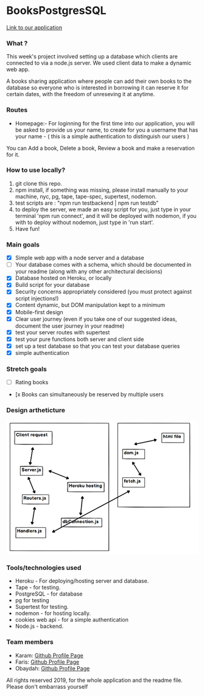 # BooksPostgresSQL

[Link to our application](https://bookspostgresql.herokuapp.com/)

### What ?

This week's project involved setting up a database which clients are connected to via a node.js server. We used client data to make a dynamic web app.

A books sharing application where people can add their own books to the database so everyone who is interested in borrowing it
can reserve it for certain dates, with the freedom of unreseving it at anytime.

### Routes

* Homepage:- For loginning for the first time into our application, you will be asked to provide us your name, to create
for you a username that has your name - ( this is a simple authentication to distinguish our users )

You can Add a book, Delete a book, Review a book and make a reservation for it.

### How to use locally?

1. git clone this repo.
2. npm install, if something was missing, please install manually to your machine, nyc, pg, tape, tape-spec, supertest, nodemon.
3. test scripts are : "npm run testbackend | npm run testdb"
4. to deploy the server, we made an easy script for you, just type in your terminal 'npm run connect', and it will be deployed with nodemon, if you with to deploy without nodemon, just type in 'run start'.
5. Have fun!

### Main goals

- [x] Simple web app with a node server and a database
- [ ] Your database comes with a schema, which should be documented in your readme (along with any other architectural decisions)
- [x] Database hosted on Heroku, or locally
- [x] Build script for your database
- [x] Security concerns appropriately considered (you must protect against script injections!)
- [x] Content dynamic, but DOM manipulation kept to a minimum
- [x] Mobile-first design
- [x] Clear user journey (even if you take one of our suggested ideas, document the user journey in your readme)
- [x] test your server routes with supertest
- [x] test your pure functions both server and client side
- [x] set up a test database so that you can test your database queries
- [x] simple authentication

### Stretch goals

- [ ] Rating books
- [x Books can simultaneously be reserved by multiple users

### Design artheticture

![Design artheticture 01](https://raw.githubusercontent.com/facn5/BooksPostgreSQL/master/public/assets/design_artheticture00.png)

### Tools/technologies used

* Heroku - For deploying/hosting server and database.
* Tape - for testing.
* PostgreSQL - for database
* pg for testing
* Supertest for testing.
* nodemon - for hosting locally.
* cookies web api - for a simple authentication
* Node.js - backend.

### Team members

* Karam: [Github Profile Page](https://github.com/karam1ashqar)
* Faris: [Github Profile Page](https://github.com/faris114)
* Obaydah: [Github Profile Page](https://github.com/obayda)

All rights reserved 2019, for the whole application and the readme file.
Please don't embarrass yourself

